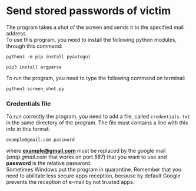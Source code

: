 # Send stored passwords of victim
The program takes a shot of the screen and sends it to the specified mail address.<br> 
To use this program, you need to install the following python modules, through this command:
<pre lang="bash"><code>python3 -m pip install pyautogui</code></pre>
<pre lang="bash"><code>pip3 install argparse</code></pre>
To run the program, you need to type the following command on terminal:
<pre lang="bash"><code>python3 screen_shot.py</code></pre>

### Credentials file
To run correctly the program, you need to add a file, called <code>credentials.txt</code> in the same directory of the program. The file must contains a line with this info in this format:
<pre lang="bash"><code>example@gmail.com password</code></pre>
where <b>example@gmail.com</b> must be replaced by the google mail (<i>smtp.gmail.com</i> that works on port <i>587</i>) that you want to use and <b>password</b> is the relative password.<br>
Sometimes Windows put the program in quarantine. Remember that you need to abilitate less secure apps reception, because by default Google prevents the reception of e-mail by not trusted apps.
